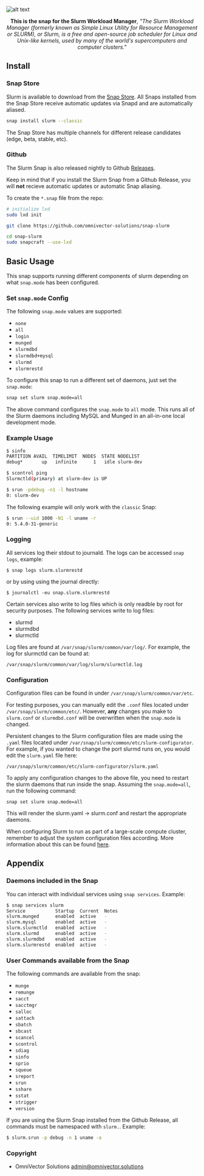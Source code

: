 ![alt text](.github/slurm.png)

<p align="center"><b>This is the snap for the Slurm Workload Manager</b>, <i>"The Slurm Workload Manager (formerly known as Simple Linux Utility for Resource Management or SLURM), or Slurm, is a free and open-source job scheduler for Linux and Unix-like kernels, used by many of the world's supercomputers and computer clusters."</i></p>

## Install

### Snap Store

Slurm is available to download from the [Snap Store](https://snapcraft.io/slurm). All Snaps installed from the Snap Store receive automatic updates via Snapd and are automatically aliased.

```bash
snap install slurm --classic
```

The Snap Store has multiple channels for different release candidates (edge, beta, stable, etc).

### Github

The Slurm Snap is also released nightly to Github [Releases](https://github.com/omnivector-solutions/snap-slurm/releases).

Keep in mind that if you install the Slurm Snap from a Github Release, you will **not** recieve automatic updates or automatic Snap aliasing.

To create the `*.snap` file from the repo:
```bash
# initialize lxd
sudo lxd init

git clone https://github.com/omnivector-solutions/snap-slurm

cd snap-slurm
sudo snapcraft --use-lxd
```

<!-- TODO: Re-add interfaces section when relevant -->
<!-- ### Connect Interfaces
Snap interfaces are used by _strictly confined_ Snaps to communicate with various parts of the system outside the Snap sandbox.

A _strictly confined_ Snap requires these interfaces to be connected but the _Classic_ Snap does not.

```bash
snap connect slurm:network-control
snap connect slurm:system-observe # For NHC health checks
snap connect slurm:hardware-observe # For NHC health checks
``` -->

## Basic Usage

This snap supports running different components of slurm depending on what `snap.mode` has been configured.

### Set `snap.mode` Config
The following `snap.mode` values are supported:
* `none`
* `all`
* `login`
* `munged`
* `slurmdbd`
* `slurmdbd+mysql`
* `slurmd`
* `slurmrestd`

To configure this snap to run a different set of daemons, just set the `snap.mode`:
```bash
snap set slurm snap.mode=all
```
The above command configures the `snap.mode` to `all` mode. This runs all of the Slurm daemons including MySQL and Munged in an all-in-one local development mode.

### Example Usage

```bash
$ sinfo
PARTITION AVAIL  TIMELIMIT  NODES  STATE NODELIST 
debug*       up   infinite      1   idle slurm-dev 
```
```bash
$ scontrol ping
Slurmctld(primary) at slurm-dev is UP
```
```bash
$ srun -pdebug -n1 -l hostname
0: slurm-dev
```

The following example will only work with the `classic` Snap:

```bash
$ srun --uid 1000 -N1 -l uname -r
0: 5.4.0-31-generic
```

### Logging

All services log their stdout to journald. The logs can be accessed `snap logs`, example:

    $ snap logs slurm.slurmrestd

or by using using the journal directly:

    $ journalctl -eu snap.slurm.slurmrestd

Certain services also write to log files which is only readble by root for security purposes. The following services write to log files:

- slurmd
- slurmdbd
- slurmctld

Log files are found at `/var/snap/slurm/common/var/log/`. For example, the log for slurmctld can be found at:

    /var/snap/slurm/common/var/log/slurm/slurmctld.log

### Configuration

Configuration files can be found in under `/var/snap/slurm/common/var/etc`.

For testing purposes, you can manually edit the `.conf` files located under `/var/snap/slurm/common/etc/`. However, **any** changes you make to `slurm.conf` or `slurmdbd.conf` will be overwritten when the `snap.mode` is changed.

Persistent changes to the Slurm configuration files are made using the `.yaml` files located under `/var/snap/slurm/common/etc/slurm-configurator`. For example, if you wanted to change the port slurmd runs on, you would edit the `slurm.yaml` file here:

    /var/snap/slurm/common/etc/slurm-configurator/slurm.yaml

To apply any configuration changes to the above file, you need to restart the slurm daemons that run inside the snap. Assuming the `snap.mode=all`, run the following command:

    snap set slurm snap.mode=all

This will render the slurm.yaml -> slurm.conf and restart the appropriate daemons.

When configuring Slurm to run as part of a large-scale compute cluster, remember to adjust the system configuration files according. More information about this can be found [here](https://slurm.schedmd.com/big_sys.html). 

## Appendix

### Daemons included in the Snap

You can interact with individual services using `snap services`. Example:

```bash
$ snap services slurm
Service           Startup  Current  Notes
slurm.munged      enabled  active   -
slurm.mysql       enabled  active   -
slurm.slurmctld   enabled  active   -
slurm.slurmd      enabled  active   -
slurm.slurmdbd    enabled  active   -
slurm.slurmrestd  enabled  active   -
```

### User Commands available from the Snap

The following commands are available from the snap:

* `munge`
* `remunge`
* `sacct`
* `sacctmgr`
* `salloc`
* `sattach`
* `sbatch`
* `sbcast`
* `scancel`
* `scontrol`
* `sdiag`
* `sinfo`
* `sprio`
* `squeue`
* `sreport`
* `srun`
* `sshare`
* `sstat`
* `strigger`
* `version`

If you are using the Slurm Snap installed from the Github Release, all commands must be namespaced with `slurm.`. Example:

```bash
$ slurm.srun -p debug -n 1 uname -a
```

### Copyright
* OmniVector Solutions <admin@omnivector.solutions>
